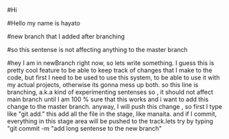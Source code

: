 #Hi

#Hello my name is hayato

#new branch that I added after branching

#so this sentense is not affecting anything to the master branch




#hey I am in newBranch right now, so lets write something.
I guess this is pretty cool feature to be able to keep track of changes that I make to the code, but first I need to be used to use this system, to be able to use it with my actual projects, otherwise its gonna mess up both.
so this line is branching, a.k.a kind of experimenting sentenses so , it should not affect main branch until I am 100 % sure that this works and i want to add this change to the master branch. anyway, I will push this change , so first I type like "git add." this add all the file in the stage, like manaita. and if I commit, everything in this stage area will be pushed to the track.lets try by typing "git commit -m "add long sentense to the new branch"
